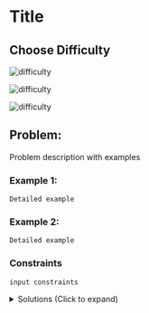 # Title

## Choose Difficulty

![difficulty](https://img.shields.io/badge/easy-5cb85c?style=for-the-badge&logoColor=white)

![difficulty](https://img.shields.io/badge/medium-ef6c00?style=for-the-badge&logoColor=white)

![difficulty](https://img.shields.io/badge/hard-d9534f?style=for-the-badge&logoColor=white)

## Problem:

Problem description with examples

### Example 1:

```
Detailed example
```

### Example 2:

```
Detailed example
```

### Constraints

`input constraints`

<details>
  <summary>Solutions (Click to expand)</summary>

Solution files must have the same named as the problem formatted into `kebab-case`

- [JavaScript](/title.js)
- [TypeScript](/title.ts)
- [Java](/title.java)
- [Go](/title.go)
</details>
